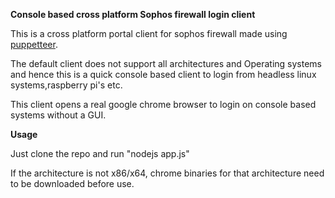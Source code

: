**Console based cross platform Sophos firewall login client**

This is a cross platform portal client for sophos firewall made using [puppetteer](https://github.com/GoogleChrome/puppeteer "puppetteer").

The default client does not support all architectures and Operating systems and hence this is a quick console based client to login from headless linux systems,raspberry pi's etc.

This client opens a real google chrome browser to login on console based systems without a GUI.

**Usage**

Just clone the repo and run "nodejs app.js"

If the architecture is not x86/x64, chrome binaries for that architecture need to be downloaded before use.
